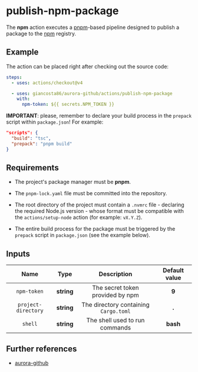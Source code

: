 # publish-npm-package

The **npm** action executes a [pnpm](https://pnpm.io/)-based pipeline designed to publish a package to the [npm](https://www.npmjs.com/) registry.

## Example

The action can be placed right after checking out the source code:

```yaml
steps:
  - uses: actions/checkout@v4

  - uses: giancosta86/aurora-github/actions/publish-npm-package
    with:
      npm-token: ${{ secrets.NPM_TOKEN }}
```

**IMPORTANT**: please, remember to declare your build process in the `prepack` script within `package.json`! For example:

```json
"scripts": {
  "build": "tsc",
  "prepack": "pnpm build"
}
```

## Requirements

- The project's package manager must be **pnpm**.

- The `pnpm-lock.yaml` file must be committed into the repository.

- The root directory of the project must contain a `.nvmrc` file - declaring the required Node.js version - whose format must be compatible with the `actions/setup-node` action (for example: `vX.Y.Z`).

- The entire build process for the package must be triggered by the `prepack` script in `package.json` (see the example below).

## Inputs

|        Name         |    Type    |              Description              | Default value |
| :-----------------: | :--------: | :-----------------------------------: | :-----------: |
|     `npm-token`     | **string** |   The secret token provided by npm    |     **9**     |
| `project-directory` | **string** | The directory containing `Cargo.toml` |     **.**     |
|       `shell`       | **string** |    The shell used to run commands     |   **bash**    |

## Further references

- [aurora-github](../../README.md)
